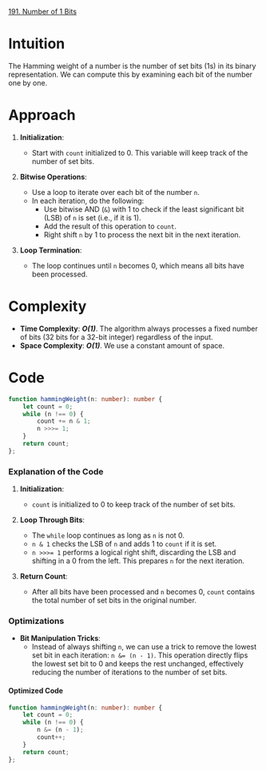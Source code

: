 [191. Number of 1 Bits](https://leetcode.com/problems/number-of-1-bits/)

# Intuition

The Hamming weight of a number is the number of set bits (1s) in its binary representation. We can compute this by examining each bit of the number one by one.

# Approach

1. **Initialization**:
   - Start with `count` initialized to 0. This variable will keep track of the number of set bits.
   
2. **Bitwise Operations**:
   - Use a loop to iterate over each bit of the number `n`.
   - In each iteration, do the following:
     - Use bitwise AND (`&`) with 1 to check if the least significant bit (LSB) of `n` is set (i.e., if it is 1).
     - Add the result of this operation to `count`.
     - Right shift `n` by 1 to process the next bit in the next iteration.

3. **Loop Termination**:
   - The loop continues until `n` becomes 0, which means all bits have been processed.

# Complexity

- **Time Complexity**: ***O(1)***. The algorithm always processes a fixed number of bits (32 bits for a 32-bit integer) regardless of the input.
- **Space Complexity**: ***O(1)***. We use a constant amount of space.

# Code
```typescript
function hammingWeight(n: number): number {
    let count = 0;
    while (n !== 0) {
        count += n & 1;
        n >>>= 1;
    }
    return count;
};

```

### Explanation of the Code

1. **Initialization**:
   - `count` is initialized to 0 to keep track of the number of set bits.

2. **Loop Through Bits**:
   - The `while` loop continues as long as `n` is not 0.
   - `n & 1` checks the LSB of `n` and adds 1 to `count` if it is set.
   - `n >>>= 1` performs a logical right shift, discarding the LSB and shifting in a 0 from the left. This prepares `n` for the next iteration.

3. **Return Count**:
   - After all bits have been processed and `n` becomes 0, `count` contains the total number of set bits in the original number.

### Optimizations

- **Bit Manipulation Tricks**:
  - Instead of always shifting `n`, we can use a trick to remove the lowest set bit in each iteration: `n &= (n - 1)`. This operation directly flips the lowest set bit to 0 and keeps the rest unchanged, effectively reducing the number of iterations to the number of set bits.
  
#### Optimized Code
```typescript
function hammingWeight(n: number): number {
    let count = 0;
    while (n !== 0) {
        n &= (n - 1);
        count++;
    }
    return count;
};

```